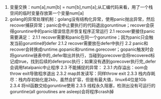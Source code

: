 1. 变量交换：num[a],num[b] = num[b],num[a];从汇编代码来看，用了一个栈空间的临时变量存放第一个变量num[a]
2. golang的异常处理机制：golang没有结构化异常，使用panic抛出异常，然后recover捕获异常；panic会中止要执行的代码退出goruntinue；recover会获得goruntine中的panic错误信息并恢复程序正常运行
2.1 recover要接住panic需要满足：
2.1.1 recover需要和panic在同一个goruntine；因为panic只会触发当前goruntine的defer
2.1.2 recover需要放在defer中执行
2.2 panic和recover会转换成runtime.gopanic和runtime.gorecover；gopanic触发时会将goruntine链表中的_defer取出并执行，当碰到gorecover会将recovered标记成true，找到后续的deferproc执行；如果没有遇到gorecover执行完_defer会调用fatalpanic中止程序
2.3 不能捕捉的异常：
2.3.1 内存溢出：oom会throw exit导致程序退出
2.3.2 map并发读写：同样throw exit
2.3.3 栈内存耗尽：栈内存初始化是2kb，虽然会扩容，但是有最大值，linux64位是1Gb
2.3.4 将nil函数交给goruntine使用
2.3.5 线程永久阻塞，检测出没有可运行的goruntine(all goroutines are asleep)会将程序crash掉